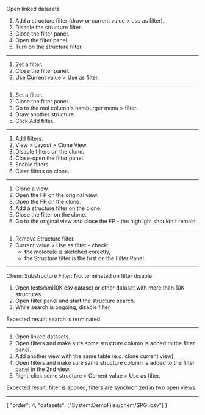 Open linked datasets

1. Add a structure filter (draw or current value > use as filter).
2. Disable the structure filter.
3. Close the filter panel.
3. Open  the filter panel.
3. Turn on the structure filter.

***

1. Set a filter.
2. Close the filter panel.
3. Use Current value > Use as filter.

***

1. Set a filter.
2. Close the filter panel.
3. Go to the mol column's hamburger menu > filter.
4. Draw another structure.
5. Click Add filter.

***

1. Add filters.
2. View > Layout > Clone View.
3. Disable filters on the clone.
3. Close-open the filter panel.
4. Enable filters.
5. Clear filters on clone.

***

1. Clone a view.
2. Open the FP on the original view.
3. Open the FP on the clone.
2. Add a structure filter on the clone.
3. Close the filter on the clone.
3. Go to the original view and close the FP - the highlight shouldn't remain.

***

1. Remove Structure filter.
2. Current value > Use as filter - check:
   * the molecule is sketched corectly,
   * the Structure filter is the first on the Filter Panel.

***

Chem: Substructure Filter: Not terminated on filter disable:
1. Open tests/smi10K.csv dataset or other dataset with more than 10K structures
2. Open filter panel and start the structure search.
3. While search is ongoing, disable filter.

Expected result: search is terminated.

***

1. Open linked datasets.
2. Open filters and make sure some structure column is added to the filter panel.
3. Add another view with the same table (e.g. clone current view).
4. Open filters and make sure same structure column is added to the filter panel in the 2nd view.
4. Right-click some structure > Current value > Use as filter.

Expected result: filter is applied, filters are synchronized in two open views.

---
{
  "order": 4,
  "datasets": ["System:DemoFiles/chem/SPGI.csv"]
}
